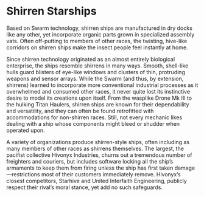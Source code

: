 

# Shirren Starships

Based on Swarm technology, shirren ships are manufactured in dry docks like any other, yet incorporate organic parts grown in specialized assembly vats. Often off-putting to members of other races, the twisting, hive-like corridors on shirren ships make the insect people feel instantly at home.  
  
Since shirren technology originated as an almost entirely biological enterprise, the ships resemble shirrens in many ways. Smooth, shell-like hulls guard blisters of eye-like windows and clusters of thin, protruding weapons and sensor arrays. While the Swarm (and thus, by extension, shirrens) learned to incorporate more conventional industrial processes as it overwhelmed and consumed other races, it never quite lost its instinctive desire to model its creations upon itself. From the wasplike Drone Mk III to the hulking Titan Haulers, shirren ships are known for their dependability and versatility, and they can often be found retrofitted with accommodations for non-shirren races. Still, not every mechanic likes dealing with a ship whose components might bleed or shudder when operated upon.  
  
A variety of organizations produce shirren-style ships, often including as many members of other races as shirrens themselves. The largest, the pacifist collective Hivonyx Industries, churns out a tremendous number of freighters and couriers, but includes software locking all the ship’s armaments to keep them from firing unless the ship has first taken damage—restrictions most of their customers immediately remove. Hivonyx’s closest competitors, Starhive and United Interfaith Engineering, publicly respect their rival’s moral stance, yet add no such safeguards.